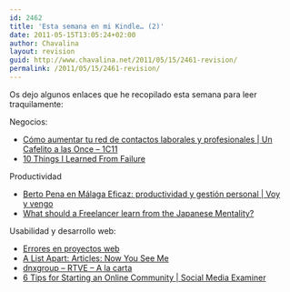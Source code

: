 ```yaml
---
id: 2462
title: 'Esta semana en mi Kindle… (2)'
date: 2011-05-15T13:05:24+02:00
author: Chavalina
layout: revision
guid: http://www.chavalina.net/2011/05/15/2461-revision/
permalink: /2011/05/15/2461-revision/
---
```

Os dejo algunos enlaces que he recopilado esta semana para leer traquilamente:

Negocios:

  * [Cómo aumentar tu red de contactos laborales y profesionales | Un Cafelito a las Once – 1C11](http://www.uncafelitoalasonce.com/como-aumentar-red-contactos-laborales-profesionales)
  * [10 Things I Learned From Failure](http://www.inc.com/millennial-entrepreneurs/10-things-i-learned-from-failure.html)

Productividad

  * [Berto Pena en Málaga Eficaz: productividad y gestión personal | Voy y vengo](http://matias.zavia.es/conocimiento/berto-pena-en-malaga-eficaz-productividad-y-gestion-personal)
  * [What should a Freelancer learn from the Japanese Mentality?](http://www.graphicmania.net/what-should-a-freelancer-learn-from-the-japanese-mentality/)

Usabilidad y desarrollo web:

  * [Errores en proyectos web](http://www.ricardotayar.com/2011/05/02/errores-proyectos-sitios-web/)
  * [A List Apart: Articles: Now You See Me](http://www.alistapart.com/articles/now-you-see-me/)
  * [dnxgroup – RTVE – A la carta](http://dnxgroup.com/clientes/casos-estudio/caso_estudio_RTVE_alacarta.html)
  * [6 Tips for Starting an Online Community | Social Media Examiner](http://www.socialmediaexaminer.com/6-tips-for-starting-an-online-community/)